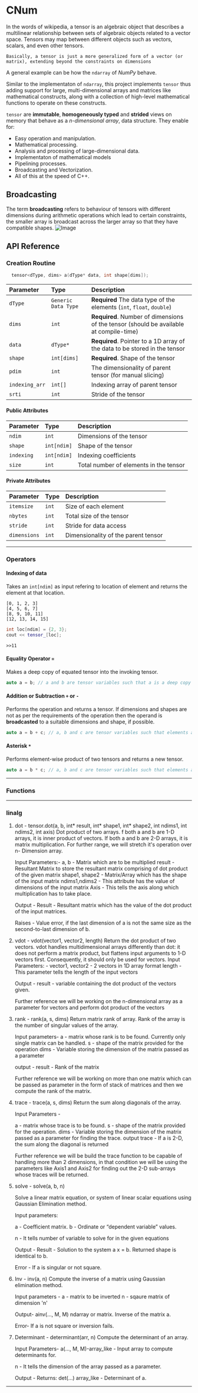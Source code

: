 # CNum

In the words of wikipedia, a tensor is an algebraic object that describes a multilinear relationship between sets of algebraic objects related to a vector space. Tensors may map between different objects such as vectors, scalars, and even other tensors.

```
Basically, a tensor is just a more generalized form of a vector (or matrix), extending beyond the constraints on dimensions
```
A general example can be how the `ndarray` of *NumPy* behave.

Similar to the implementaton of `ndarray`, this project implements `tensor` thus adding support for large, multi-dimensional arrays and matrices like mathematical constructs, along with a collection of high-level mathematical functions to operate on these constructs.

`tensor` are **immutable**, **homogeneously typed** and **strided** views on memory that behave as a *n-dimensional array*, data structure.
They enable for:
- Easy operation and manipulation.
- Mathematical processing.
- Analysis and processing of large-dimensional data.
- Implementaton of mathematical models
- Pipelining processes.
- Broadcasting and Vectorization.
- All of this at the speed of C++.

## Broadcasting
The term **broadcasting** refers to behaviour of tensors with different dimensions during arithmetic operations which lead to certain constraints, the smaller array is broadcast across the larger array so that they have compatible shapes. 
![Image](/Images/Broadcast.png "Broadcasting")


## API Reference

### Creation Routine

```cpp
  tensor<dType, dims> a(dType* data, int shape[dims]);
```

| Parameter | Type     | Description                |
| :-------- | :------- | :------------------------- |
| `dType` | `Generic Data Type` | **Required** The data type of the elements (`int`, `float`, `double`) |
| `dims` | `int` | **Required**. Number of dimensions of the tensor (should be available at compile-time) |
| `data` | `dType*` | **Required**. Pointer to a 1D array of the data to be stored in the tensor |
| `shape` | `int[dims]` | **Required**. Shape of the tensor |
| `pdim` | `int` | The dimensionality of parent tensor (for manual slicing) |
| `indexing_arr` | `int[]` | Indexing array of parent tensor |
| `srti` | `int` | Stride of the tensor |

#### Public Attributes
| Parameter | Type     | Description                |
| :-------- | :------- | :------------------------- |
| `ndim` | `int` | Dimensions of the tensor |
| `shape` | `int[ndim]` | Shape of the tensor |
| `indexing` | `int[ndim]` | Indexing coefficients |
| `size` | `int` | Total number of elements in the tensor |


#### Private Attributes


| Parameter | Type     | Description                       |
| :-------- | :------- | :-------------------------------- |
| `itemsize`      | `int` | Size of each element |
| `nbytes`      | `int` | Total size of the tensor |
| `stride`      | `int` | Stride for data access |
| `dimensions`      | `int` | Dimensionality of the parent tensor |

---

### Operators

#### Indexing of data

Takes an `int[ndim]` as input refering to location of element and returns the element at that location.

```
[0, 1, 2, 3]
[4, 5, 6, 7]
[8, 9, 10, 11]
[12, 13, 14, 15]
```
```cpp
int loc[ndim] = {2, 3};
cout << tensor_[loc];
```
```
>>11
```
#### Equality Operator `=`
Makes a deep copy of equated tensor into the invoking tensor.
```cpp
auto a = b; // a and b are tensor variables such that a is a deep copy of b
```
#### Addition or Subtraction `+` or `-`
Performs the operation and returns a tensor. If dimensions and shapes are not as per the requirements of the operation then the operand is **broadcasted** to a suitable dimensions and shape, if possible.
```cpp
auto a = b + c; // a, b and c are tensor variables such that elements a are result of element wise addition of the elements of b and c.
```
#### Asterisk `*`
Performs element-wise product of two tensors and returns a new tensor.
```cpp
auto a = b * c; // a, b and c are tensor variables such that elements a are result of element wise product of the elements of b and c.
```
---

### Functions

---

### linalg

1. dot - tensor.dot(a, b, int* result, int* shape1, int* shape2, int                     ndims1, int ndims2, int axis)
      Dot product of two arrays.
      f both a and b are 1-D arrays, it is inner product of vectors.
      If both a and b are 2-D arrays, it is matrix multiplication.
      For further range, we will stretch it's operation over n-            Dimension array.

    Input Parameters:-
    a, b - Matrix which are to be multiplied
    result - Resultant Matrix to store the resultant matrix              comprising of dot product of the given matrix
    shape1, shape2 - Matrix/Array which has the shape of the input       matrix
    ndims1,ndims2 - This attribute has the value of dimensions of        the input matrix
    Axis - This tells the axis along which multiplication has to         take place.

    Output -
    Result - Resultant matrix which has the value of the dot product     of the input matrices.

    Raises -
    Value error, if the last dimension of a is not the same size as      the second-to-last dimension of b.
   
2. vdot - vdot(vector1, vector2, length)
        Return the dot product of two vectors. vdot handles             multidimensional arrays differently than dot: it does not perform    a matrix product, but flattens input arguments to 1-D vectors        first. Consequently, it should only be used for vectors.
   Input Parameters: -
   vector1, vector2 - 2 vectors in 1D array format
   length - This parameter tells the length of the input vectors


   Output -
   result - variable containing the dot product of the vectors given.

    Further reference we will be working on the n-dimensional array      as a parameter for vectors and perform dot product of the            vectors 
3. rank - rank(a, s, dims)
    Return matrix rank of array.
    Rank of the array is the number of singular values of the array.

    Input parameters-
    a - matrix whose rank is to be found. Currently only single              matrix can be handled.
    s - shape of the matrix provided for the operation
    dims - Variable storing the dimension of the matrix passed as a             parameter

   output -
    result - Rank of the matrix

   Further reference we will be working on more than one matrix         which can be passed as parameter in the form of stack of matrices    and then we compute the rank of the matrix.
   
4. trace - trace(a, s, dims)
    Return the sum along diagonals of the array.

    Input Parameters -
    
    a - matrix whose trace is to be found.
    s - shape of the matrix provided for the operation.
    dims - Variable storing the dimension of the matrix passed as a             parameter for finding the trace.
    output
      trace - If a is 2-D, the sum along the diagonal is returned

   Further reference we will be build the trace function to be          capable of handling more than 2 dimensions, in that condition we     will be using the parameters like Axis1 and Axis2 for finding out    the 2-D sub-arrays whose traces will be returned.
   
5. solve - solve(a, b, n)

   Solve a linear matrix equation, or system of linear scalar
   equations using Gaussian Elimination method.

   Input parameters:
   
   a - Coefficient matrix.
   b - Ordinate or “dependent variable” values.

   n - It tells number of variable to solve for in the given            equations

   Output -
   Result - Solution to the system a x = b. Returned shape is           identical to b.

   Error - If a is singular or not square.

6. Inv - inv(a, n)
      Compute the inverse of a matrix using Gaussian elimination           method.

    Input parameters -
   a - matrix to be inverted
   n - sqaure matrix of dimension 'n'

   Output-
    ainv(…, M, M) ndarray or matrix.
    Inverse of the matrix a.

   Error-
      If a is not square or inversion fails.


7. Determinant - determinant(arr, n)
      Compute the determinant of an array.

   Input Parameters-
    a(…, M, M)-array_like - Input array to compute determinants for.

    n -  It tells the dimension of the array passed as a parameter.

   Output -
    Returns:
        det(…) array_like - Determinant of a.
---

